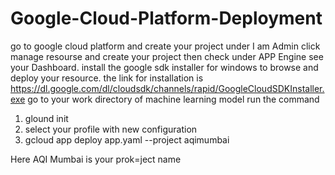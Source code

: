 # Google-Cloud-Platform-Deployment
go to google cloud platform and create your project under I am Admin click manage resourse and create your project
then check under APP Engine see your Dashboard.
install the google sdk installer for windows to browse and deploy your resource.
the link for installation is https://dl.google.com/dl/cloudsdk/channels/rapid/GoogleCloudSDKInstaller.exe
go to your work directory of machine learning model
run the command
1. glound init
2. select your profile with new configuration
3. gcloud app deploy app.yaml --project aqimumbai

Here AQI Mumbai is your prok=ject name
